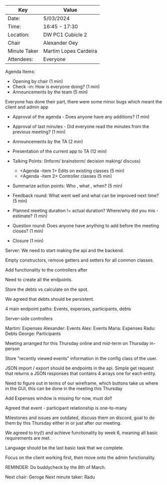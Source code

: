 | Key | Value |
| --- | --- |
| Date: | 5/03/2024 |
| Time: | 16:45 - 17:30 |
| Location: | DW PC1 Cubicle 2 |
| Chair | Alexander Oey |
| Minute Taker | Martim Lopes Cardeira |
| Attendees: | Everyone |

Agenda Items:

- Opening by chair (1 min)
- Check -in: How is everyone doing? (1 min)
- Announcements by the team (5 min)

Everyone has done their part, there were some minor bugs which meant the client and admin app

- Approval of the agenda - Does anyone have any additions? (1 min)
- Approval of last minutes - Did everyone read the minutes from the previous meeting? (1 min)


- Announcements by the TA (2 min)
- Presentation of the current app to TA (12 min)


- Talking Points: (Inform/ brainstorm/ decision making/ discuss)
  - <Agenda -item 1> Edits on existing classes (5 min)
  - <Agenda -item 2> Controller classes (5 min)
- Summarize action points: Who , what , when? (5 min)


- Feedback round: What went well and what can be improved next time? (5 min)
- Planned meeting duration != actual duration? Where/why did you mis -estimate? (1 min)
- Question round: Does anyone have anything to add before the meeting closes? (1 min)
- Closure (1 min)


Server: We need to start making the api and the backend.

Empty constructors, remove getters and setters for all common classes.

Add functionality to the controllers after 

Need to create all the endpoints.

Store the debts vs calculate on the spot.

We agreed that debts should be persistent.

4 main endpoint paths: Events, expenses, participants, debts


Server-side controllers

Martim: Expenses
Alexander: Events 
Alex: Events 
Maria: Expenses
Radu: Debts
George: Participants

Meeting arranged for this Thursday online and mid-term on Thursday in-person

Store "recently viewed events" information in the config class of the user.

JSON import / export should be endpoints in the api. Simple get request that returns a JSON responses that contains 4 arrays one for each entity.

Need to figure out in terms of our wireframe, which buttons take us where in the GUI, this can be done in the meeting this Thursday

Add Expenses window is missing for now, must do!!

Agreed that event - participant relationship is one-to-many

Milestones and issues are outdated, discuss them on discord, goal to do them by this Thursday either in or just after our meeting.

We agreed to try(!) and achieve functionality by week 6, meaning all basic requirements are met.

Language should be the last basic task that we complete.

Focus on the client working first, then move onto the admin functionality.

REMINDER: Do buddycheck by the 8th of March.

Next chair: Geroge
Next minute taker: Radu